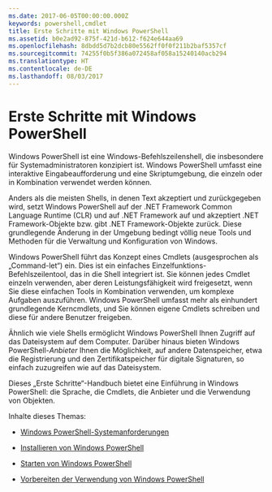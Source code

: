 ```yaml
---
ms.date: 2017-06-05T00:00:00.000Z
keywords: powershell,cmdlet
title: Erste Schritte mit Windows PowerShell
ms.assetid: b0e2ad92-875f-421d-b612-f624e644aa69
ms.openlocfilehash: 8dbdd5d7b2dcb80e5562ff0f0f211b2baf5357cf
ms.sourcegitcommit: 74255f0b5f386a072458af058a15240140acb294
ms.translationtype: HT
ms.contentlocale: de-DE
ms.lasthandoff: 08/03/2017
---
```

# <a name="getting-started-with-windows-powershell"></a>Erste Schritte mit Windows PowerShell
Windows PowerShell ist eine Windows-Befehlszeilenshell, die insbesondere für Systemadministratoren konzipiert ist. Windows PowerShell umfasst eine interaktive Eingabeaufforderung und eine Skriptumgebung, die einzeln oder in Kombination verwendet werden können.

Anders als die meisten Shells, in denen Text akzeptiert und zurückgegeben wird, setzt Windows PowerShell auf der .NET Framework Common Language Runtime (CLR) und auf .NET Framework auf und akzeptiert .NET Framework-Objekte bzw. gibt .NET Framework-Objekte zurück. Diese grundlegende Änderung in der Umgebung bedingt völlig neue Tools und Methoden für die Verwaltung und Konfiguration von Windows.

Windows PowerShell führt das Konzept eines Cmdlets (ausgesprochen als „Command-let“) ein. Dies ist ein einfaches Einzelfunktions-Befehlszeilentool, das in die Shell integriert ist. Sie können jedes Cmdlet einzeln verwenden, aber deren Leistungsfähigkeit wird freigesetzt, wenn Sie diese einfachen Tools in Kombination verwenden, um komplexe Aufgaben auszuführen. Windows PowerShell umfasst mehr als einhundert grundlegende Kerncmdlets, und Sie können eigene Cmdlets schreiben und diese für andere Benutzer freigeben.

Ähnlich wie viele Shells ermöglicht Windows PowerShell Ihnen Zugriff auf das Dateisystem auf dem Computer. Darüber hinaus bieten Windows PowerShell-*Anbieter* Ihnen die Möglichkeit, auf andere Datenspeicher, etwa die Registrierung und den Zertifikatspeicher für digitale Signaturen, so einfach zuzugreifen wie auf das Dateisystem.

Dieses „Erste Schritte“-Handbuch bietet eine Einführung in Windows PowerShell: die Sprache, die Cmdlets, die Anbieter und die Verwendung von Objekten.

Inhalte dieses Themas:

-   [Windows PowerShell-Systemanforderungen](../setup/Windows-PowerShell-System-Requirements.md)

-   [Installieren von Windows PowerShell](../setup/Installing-Windows-PowerShell.md)

-   [Starten von Windows PowerShell](../setup/Starting-Windows-PowerShell.md)

-   [Vorbereiten der Verwendung von Windows PowerShell](Getting-Ready-to-Use-Windows-PowerShell.md)

